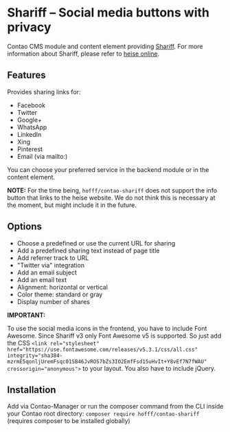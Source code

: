 # Shariff – Social media buttons with privacy

Contao CMS module and content element providing [Shariff](https://github.com/heiseonline/shariff). For more information about Shariff, please refer to [heise online](http://www.heise.de/ct/artikel/Shariff-Social-Media-Buttons-mit-Datenschutz-2467514.html).

## Features

Provides sharing links for:

- Facebook
- Twitter
- Google+
- WhatsApp
- LinkedIn
- Xing
- Pinterest
- Email (via mailto:)

You can choose your preferred service in the backend module or in the content element.

**NOTE:** For the time being, `hofff/contao-shariff` does not support the info button that links to the heise website. We do not think this is necessary at the moment, but might include it in the future.

## Options

- Choose a predefined or use the current URL for sharing
- Add a predefined sharing text instead of page title
- Add referrer track to URL
- "Twitter via" integration
- Add an email subject
- Add an email text
- Alignment: horizontal or vertical
- Color theme: standard or gray
- Display number of shares

**IMPORTANT:**

To use the social media icons in the frontend, you have to include Font Awesome. Since Shariff v3 only Font Awesome v5 is supported. So just add the CSS `<link rel="stylesheet" href="https://use.fontawesome.com/releases/v5.3.1/css/all.css" integrity="sha384-mzrmE5qonljUremFsqc01SB46JvROS7bZs3IO2EmfFsd15uHvIt+Y8vEf7N7fWAU" crossorigin="anonymous">` to your layout. You also have to include jQuery.

## Installation

Add via Contao-Manager or run the composer command from the CLI inside your Contao root directory: `composer require hofff/contao-shariff` (requires composer to be installed globally)
